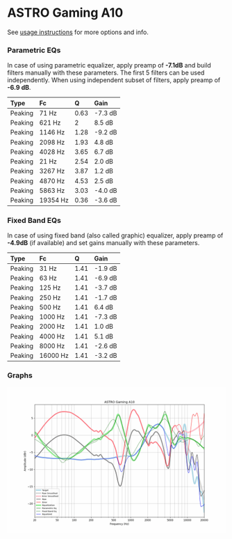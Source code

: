 # ASTRO Gaming A10
See [usage instructions](https://github.com/jaakkopasanen/AutoEq#usage) for more options and info.

### Parametric EQs
In case of using parametric equalizer, apply preamp of **-7.1dB** and build filters manually
with these parameters. The first 5 filters can be used independently.
When using independent subset of filters, apply preamp of **-6.9 dB**.

| Type    | Fc       |    Q | Gain    |
|:--------|:---------|:-----|:--------|
| Peaking | 71 Hz    | 0.63 | -7.3 dB |
| Peaking | 621 Hz   | 2    | 8.5 dB  |
| Peaking | 1146 Hz  | 1.28 | -9.2 dB |
| Peaking | 2098 Hz  | 1.93 | 4.8 dB  |
| Peaking | 4028 Hz  | 3.65 | 6.7 dB  |
| Peaking | 21 Hz    | 2.54 | 2.0 dB  |
| Peaking | 3267 Hz  | 3.87 | 1.2 dB  |
| Peaking | 4870 Hz  | 4.53 | 2.5 dB  |
| Peaking | 5863 Hz  | 3.03 | -4.0 dB |
| Peaking | 19354 Hz | 0.36 | -3.6 dB |

### Fixed Band EQs
In case of using fixed band (also called graphic) equalizer, apply preamp of **-4.9dB**
(if available) and set gains manually with these parameters.

| Type    | Fc       |    Q | Gain    |
|:--------|:---------|:-----|:--------|
| Peaking | 31 Hz    | 1.41 | -1.9 dB |
| Peaking | 63 Hz    | 1.41 | -6.9 dB |
| Peaking | 125 Hz   | 1.41 | -3.7 dB |
| Peaking | 250 Hz   | 1.41 | -1.7 dB |
| Peaking | 500 Hz   | 1.41 | 6.4 dB  |
| Peaking | 1000 Hz  | 1.41 | -7.3 dB |
| Peaking | 2000 Hz  | 1.41 | 1.0 dB  |
| Peaking | 4000 Hz  | 1.41 | 5.1 dB  |
| Peaking | 8000 Hz  | 1.41 | -2.6 dB |
| Peaking | 16000 Hz | 1.41 | -3.2 dB |

### Graphs
![](./ASTRO%20Gaming%20A10.png)